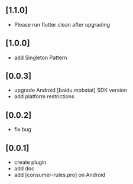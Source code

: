 ## [1.1.0]
 * Please run flutter clean after upgrading
## [1.0.0]
 * add Singleton Pattern
## [0.0.3]
 * upgrade Android [baidu.mobstat] SDK version
 * add platform restrictions
## [0.0.2]
 * fix bug
## [0.0.1]
 * create plugin
 * add doc
 * add [consumer-rules.pro] on Android